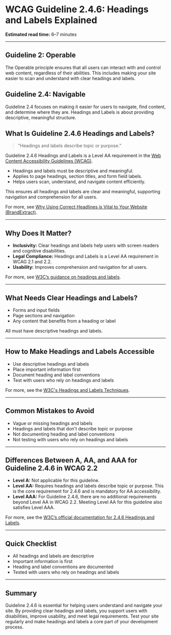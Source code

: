 <!--
title: 2.4.6 - Headings and Labels
series: Making the Web Accessible for All
description: A practical guide to WCAG Guideline 2.4.6 (Headings and Labels)—what it means, why it matters, and how to ensure headings and labels describe topic or purpose.
keywords: wcag 2.4.6, headings, labels, accessibility, web standards, digital inclusion
image: WCAG-Series-2.4.6.png
imageAlt: Blue text on yellow background saying, "Web Content Accessibiilty Guiedlines (WCAG) 2.4.6 Explained, Headings and Labels"
status: published
date: 2025-07-03
excerpt: This guideline ensures headings and labels describe the topic or purpose clearly.
next: /wcag/WCAG-Guideline-2-4-7-Focus-Visible-Explained, Guideline 2.4.7 - Focus Visible
previous: /wcag/WCAG-Guideline-2-4-5-Multiple-Ways-Explained, Guideline 2.4.5 - Multiple Ways
-->

# **WCAG Guideline 2.4.6: Headings and Labels Explained**

**Estimated read time:** 6–7 minutes

---

## **Guideline 2: Operable**

The Operable principle ensures that all users can interact with and control web content, regardless of their abilities. This includes making your site easier to scan and understand with clear headings and labels.

## **Guideline 2.4: Navigable**

Guideline 2.4 focuses on making it easier for users to navigate, find content, and determine where they are. Headings and Labels is about providing descriptive, meaningful structure.

## **What Is Guideline 2.4.6 Headings and Labels?**

> "Headings and labels describe topic or purpose."

Guideline 2.4.6 Headings and Labels is a Level AA requirement in the [Web Content Accessibility Guidelines (WCAG)](https://www.w3.org/WAI/WCAG22/quickref/#headings-and-labels).

- Headings and labels must be descriptive and meaningful.
- Applies to page headings, section titles, and form field labels.
- Helps users scan, understand, and navigate content efficiently.

This ensures all headings and labels are clear and meaningful, supporting navigation and comprehension for all users.

For more, see [Why Using Correct Headlines is Vital to Your Website (BrandExtract)](https://www.brandextract.com/Insights/Articles/Why-Using-Correct-Headlines-is-Vital-to-Your-Website).

---

## **Why Does It Matter?**

- **Inclusivity:** Clear headings and labels help users with screen readers and cognitive disabilities.
- **Legal Compliance:** Headings and Labels is a Level AA requirement in WCAG 2.1 and 2.2.
- **Usability:** Improves comprehension and navigation for all users.

For more, see [W3C’s guidance on headings and labels](https://www.w3.org/WAI/WCAG22/Understanding/headings-and-labels.html).

---

## **What Needs Clear Headings and Labels?**

- Forms and input fields
- Page sections and navigation
- Any content that benefits from a heading or label

All must have descriptive headings and labels.

---

## **How to Make Headings and Labels Accessible**

- Use descriptive headings and labels
- Place important information first
- Document heading and label conventions
- Test with users who rely on headings and labels

For more, see the [W3C's Headings and Labels Techniques](https://www.w3.org/WAI/WCAG22/Techniques/general/G130).

---

## **Common Mistakes to Avoid**

- Vague or missing headings and labels
- Headings and labels that don't describe topic or purpose
- Not documenting heading and label conventions
- Not testing with users who rely on headings and labels

---

## **Differences Between A, AA, and AAA for Guideline 2.4.6 in WCAG 2.2**

- **Level A:** Not applicable for this guideline.
- **Level AA:** Requires headings and labels describe topic or purpose. This is the core requirement for 2.4.6 and is mandatory for AA accessibility.
- **Level AAA:** For Guideline 2.4.6, there are no additional requirements beyond Level AA in WCAG 2.2. Meeting Level AA for this guideline also satisfies Level AAA.

For more, see the [W3C’s official documentation for 2.4.6 Headings and Labels](https://www.w3.org/WAI/WCAG22/Understanding/headings-and-labels.html).

---

## **Quick Checklist**

- All headings and labels are descriptive
- Important information is first
- Heading and label conventions are documented
- Tested with users who rely on headings and labels

---

## **Summary**

Guideline 2.4.6 is essential for helping users understand and navigate your site. By providing clear headings and labels, you support users with disabilities, improve usability, and meet legal requirements. Test your site regularly and make headings and labels a core part of your development process.
